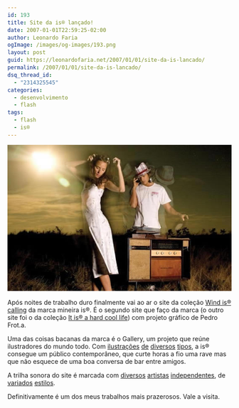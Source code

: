 ```yaml
---
id: 193
title: Site da is® lançado!
date: 2007-01-01T22:59:25-02:00
author: Leonardo Faria
ogImage: /images/og-images/193.png
layout: post
guid: https://leonardofaria.net/2007/01/01/site-da-is-lancado/
permalink: /2007/01/01/site-da-is-lancado/
dsq_thread_id:
  - "2314325545"
categories:
  - desenvolvimento
  - flash
tags:
  - flash
  - is®
---
```

<center>
  <img src="/wp-content/uploads/2007/01/462.jpg" alt="is®" />
</center>

  
Após noites de trabalho duro finalmente vai ao ar o site da coleção [Wind is® calling](http://www.is.ind.br) da marca mineira is®. É o segundo site que faço da marca (o outro site foi o da coleção [It is® a hard cool life](http://winter06.is.ind.br)) com projeto gráfico de Pedro Frot.a.

Uma das coisas bacanas da marca é o Gallery, um projeto que reúne ilustradores do mundo todo. Com [ilustrações](http://www.binhobarreto.net) [de](http://www.abiuro.com/) [diversos](http://erone.grphk.free.fr/) [tipos](http://www.santoforte.com.br/), a is® consegue um público contemporâneo, que curte horas a fio uma rave mas que não esquece de uma boa conversa de bar entre amigos.

A trilha sonora do site é marcada com [diversos](http://www.joesibol.com/ "Joe Sibol") [artistas](http://www.deadsmilingpirates.com/ "Dead Smiling Pirates") [independentes](http://www.podsafeaudio.com/jamroom/bands/7/ "Uma Floresta"), de [variados](http://www.myspace.com/thefireapes "The Fire Apes") [estilos](http://myspace.com/columbines "The Columbines").

Definitivamente é um dos meus trabalhos mais prazerosos. Vale a visita.
